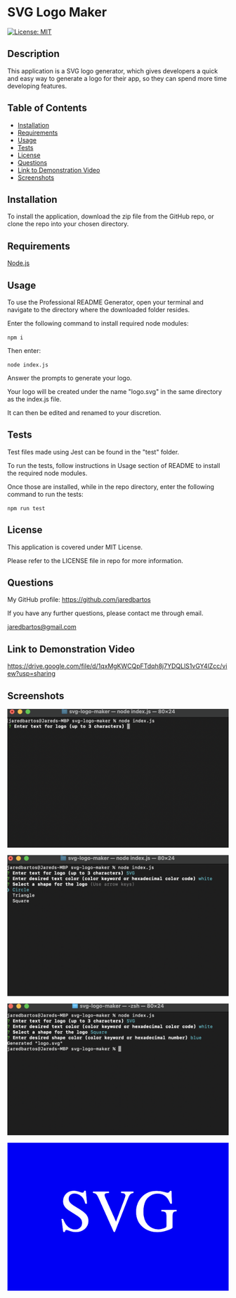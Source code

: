 # SVG Logo Maker
[![License: MIT](https://img.shields.io/badge/License-MIT-yellow.svg)](https://opensource.org/licenses/MIT)

## Description

This application is a SVG logo generator, which gives developers a quick and easy way to generate a logo for their app, so they can spend more time developing features.

## Table of Contents
- [Installation](#installation)
- [Requirements](#requirements)
- [Usage](#usage)
- [Tests](#tests)
- [License](#license)
- [Questions](#questions)
- [Link to Demonstration Video](#link-to-demonstration-video)
- [Screenshots](#screenshots)

## Installation

To install the application, download the zip file from the GitHub repo, or clone the repo into your chosen directory.

## Requirements

[Node.js](https://nodejs.org/en)

## Usage

To use the Professional README Generator, open your terminal and navigate to the directory where the downloaded folder resides.

Enter the following command to install required node modules:

<code>npm i</code>

Then enter:

<code>node index.js</code> 

Answer the prompts to generate your logo.

Your logo will be created under the name "logo.svg" in the same directory as the index.js file.

It can then be edited and renamed to your discretion.

## Tests

Test files made using Jest can be found in the "test" folder.

To run the tests, follow instructions in Usage section of README to install the required node modules.

Once those are installed, while in the repo directory, enter the following command to run the tests:

<code>npm run test</code>

## License

This application is covered under MIT License.

Please refer to the LICENSE file in repo for more information.

## Questions

My GitHub profile: https://github.com/jaredbartos

If you have any further questions, please contact me through email.

jaredbartos@gmail.com

## Link to Demonstration Video

https://drive.google.com/file/d/1qxMgKWCQpFTdqh8j7YDQLlS1vGY4lZcc/view?usp=sharing

## Screenshots

![Terminal Screenshot 1](./images/terminal_screenshot_1.png)

![Terminal Screenshot 2](./images/terminal_screenshot_2.png)

![Terminal Screenshot 3](./images/terminal_screenshot_3.png)

![Sample Logo](./images/sample_logo_readme.png)